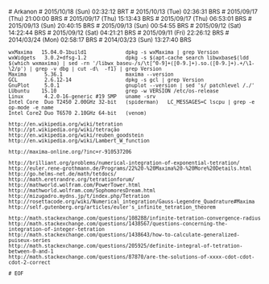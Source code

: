 <small>
	# Arkanon <arkanon@lsd.org.br>
	# 2015/10/18 (Sun) 02:32:12 BRT
	# 2015/10/13 (Tue) 02:36:31 BRS
	# 2015/09/17 (Thu) 21:00:00 BRS
	# 2015/09/17 (Thu) 15:13:43 BRS
	# 2015/09/17 (Thu) 06:53:01 BRS
	# 2015/09/13 (Sun) 20:40:15 BRS
	# 2015/09/13 (Sun) 00:54:55 BRS
	# 2015/09/12 (Sat) 14:22:44 BRS
	# 2015/09/12 (Sat) 04:21:21 BRS
	# 2015/09/11 (Fri) 22:26:12 BRS
	# 2014/03/24 (Mon) 02:58:17 BRS
	# 2014/03/23 (Sun) 13:27:40 BRS

	wxMaxima   15.04.0-1build1             dpkg -s wxMaxima | grep Version
	wxWidgets   3.0.2+dfsg-1.2             dpkg -s $(apt-cache search libwxbase$(ldd $(which wxmaxima) | sed -rn '/libwx_baseu-/s/\t[^0-9]+([0-9.]+).so.([0-9.]+).+/\1-\2/p') | grep -v dbg | cut -d\  -f1) | grep Version
	Maxima      5.36.1                     maxima --version
	GCL         2.6.12-14                  dpkg -s gcl | grep Version
	GnuPlot     5.0.1                      gnuplot --version | sed 's/ patchlevel /./'
	LUbuntu    15.10                       grep -w VERSION /etc/os-release
	Linux       4.2.0-16-generic #19 SMP   uname -srv
	Intel Core  Duo T2450 2.00GHz 32-bit   (spiderman)   LC_MESSAGES=C lscpu | grep -e op-mode -e name
	Intel Core2 Duo T6570 2.10GHz 64-bit   (venom)

	http://en.wikipedia.org/wiki/tetration
	http://pt.wikipedia.org/wiki/tetração
	http://en.wikipedia.org/wiki/reuben_goodstein
	http://en.wikipedia.org/wiki/Lambert_W_function

	http://maxima-online.org/?inc=r-910537206

	http://brilliant.org/problems/numerical-integration-of-exponential-tetration/
	http://euler.rene-grothmann.de/Programs/22%20-%20Maxima%20-%20More%20Details.html
	http://go.helms-net.de/math/tetdocs/
	http://math.eretrandre.org/tetrationforum/
	http://mathworld.wolfram.com/PowerTower.html
	http://mathworld.wolfram.com/SophomoresDream.html
	http://mizugadro.mydns.jp/t/index.php/Tetration
	http://rosettacode.org/wiki/Numerical_integration/Gauss-Legendre_Quadrature#Maxima
	http://self.gutenberg.org/articles/euler's_infinite_tetration_theorem

	http://math.stackexchange.com/questions/108288/infinite-tetration-convergence-radius
	http://math.stackexchange.com/questions/1438567/questions-concerning-the-integration-of-integer-tetration
	http://math.stackexchange.com/questions/1438643/how-to-calculate-generalized-puiseux-series
	http://math.stackexchange.com/questions/205925/definite-integral-of-tetration-between-0-and-1
	http://math.stackexchange.com/questions/87870/are-the-solutions-of-xxxx-cdot-cdot-cdot-2-correct

	# EOF
</small>
